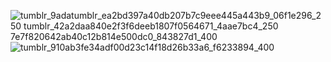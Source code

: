 ![tumblr_9ada![tumblr_ea2bd397a40db207b7c9eee445a443b9_06f1e296_250](https://github.com/user-attachments/assets/28cde765-2c04-4ece-a18f-a450447d3844) ![tumblr_42a2daa840e2f3f6deeb1807f0564671_4aae7bc4_250](https://github.com/user-attachments/assets/30d65a65-eba4-4b24-b688-c6d46c59dc82)
7e7f820642ab40c12b814e500dc0_843827d1_400](https://github.com/user-attachments/assets/80e320af-c7dc-4e91-a6d2-75ba0dd0cef7) ![tumblr_910ab3fe34adf00d23c14f18d26b33a6_f6233894_400](https://github.com/user-attachments/assets/a6cf5ec3-b328-4bc2-b467-eb737c045362)


